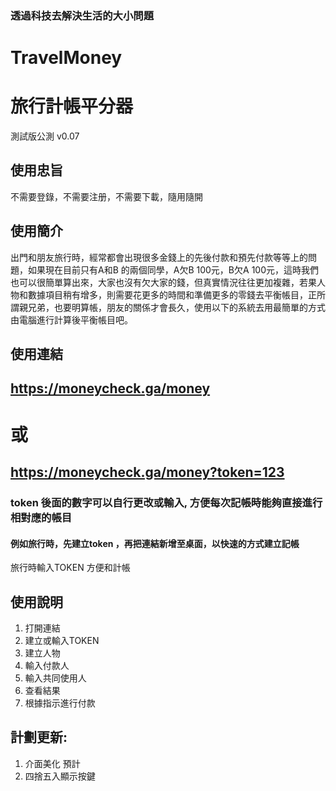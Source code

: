 ### 透過科技去解決生活的大小問題
# TravelMoney
# 旅行計帳平分器
測試版公測 v0.07

## 使用忠旨 

不需要登錄，不需要注册，不需要下載，隨用隨開

## 使用簡介
出門和朋友旅行時，經常都會出現很多金錢上的先後付款和預先付款等等上的問題，如果現在目前只有A和B 的兩個同學，A欠B 100元，B欠A 100元，這時我們也可以很簡單算出來，大家也沒有欠大家的錢，但真實情況往往更加複雜，若果人物和數據項目稍有增多，則需要花更多的時間和準備更多的零錢去平衡帳目，正所謂親兄弟，也要明算帳，朋友的關係才會長久，使用以下的系統去用最簡單的方式由電腦進行計算後平衡帳目吧。


## 使用連結

## https://moneycheck.ga/money
# 或
## https://moneycheck.ga/money?token=123

### token 後面的數字可以自行更改或輸入, 方便每次記帳時能夠直接進行相對應的帳目

#### 例如旅行時，先建立token ，再把連結新增至桌面，以快速的方式建立記帳


旅行時輸入TOKEN
方便和計帳


## 使用說明
1. 打開連結
2. 建立或輸入TOKEN
3. 建立人物
4. 輸入付款人
5. 輸入共同使用人
6. 查看結果
7. 根據指示進行付款


## 計劃更新: 
1. 介面美化 預計
2. 四捨五入顯示按鍵



